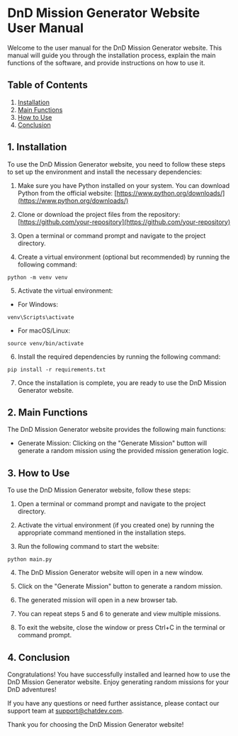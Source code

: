 # DnD Mission Generator Website User Manual

Welcome to the user manual for the DnD Mission Generator website. This manual will guide you through the installation process, explain the main functions of the software, and provide instructions on how to use it.

## Table of Contents
1. [Installation](#installation)
2. [Main Functions](#main-functions)
3. [How to Use](#how-to-use)
4. [Conclusion](#conclusion)

## 1. Installation <a name="installation"></a>

To use the DnD Mission Generator website, you need to follow these steps to set up the environment and install the necessary dependencies:

1. Make sure you have Python installed on your system. You can download Python from the official website: [https://www.python.org/downloads/](https://www.python.org/downloads/)

2. Clone or download the project files from the repository: [https://github.com/your-repository](https://github.com/your-repository)

3. Open a terminal or command prompt and navigate to the project directory.

4. Create a virtual environment (optional but recommended) by running the following command:
```
python -m venv venv
```

5. Activate the virtual environment:
- For Windows:
```
venv\Scripts\activate
```
- For macOS/Linux:
```
source venv/bin/activate
```

6. Install the required dependencies by running the following command:
```
pip install -r requirements.txt
```

7. Once the installation is complete, you are ready to use the DnD Mission Generator website.

## 2. Main Functions <a name="main-functions"></a>

The DnD Mission Generator website provides the following main functions:

- Generate Mission: Clicking on the "Generate Mission" button will generate a random mission using the provided mission generation logic.

## 3. How to Use <a name="how-to-use"></a>

To use the DnD Mission Generator website, follow these steps:

1. Open a terminal or command prompt and navigate to the project directory.

2. Activate the virtual environment (if you created one) by running the appropriate command mentioned in the installation steps.

3. Run the following command to start the website:
```
python main.py
```

4. The DnD Mission Generator website will open in a new window.

5. Click on the "Generate Mission" button to generate a random mission.

6. The generated mission will open in a new browser tab.

7. You can repeat steps 5 and 6 to generate and view multiple missions.

8. To exit the website, close the window or press Ctrl+C in the terminal or command prompt.

## 4. Conclusion <a name="conclusion"></a>

Congratulations! You have successfully installed and learned how to use the DnD Mission Generator website. Enjoy generating random missions for your DnD adventures!

If you have any questions or need further assistance, please contact our support team at support@chatdev.com.

Thank you for choosing the DnD Mission Generator website!